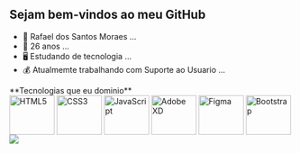## Sejam bem-vindos ao meu GitHub

- 👦 Rafael dos Santos Moraes ...
- 🍰 26 anos ...
- 🖥️ Estudando de tecnologia ...
- 💰 Atualmemte trabalhando com Suporte ao Usuario ...

<div>
    **Tecnologias que eu dominio** <br>
    <img src="https://cdn.jsdelivr.net/gh/devicons/devicon/icons/html5/html5-original-wordmark.svg" width="80px" height="70" align="center" alt="HTML5"/>
    <img src="https://cdn.jsdelivr.net/gh/devicons/devicon/icons/css3/css3-original-wordmark.svg" width="80px" height="70" align="center" alt="CSS3"/> 
    <img src="https://cdn.jsdelivr.net/gh/devicons/devicon/icons/javascript/javascript-original.svg" width="80px" height="70" align="center" alt="JavaScript"/>               <img src="https://cdn.jsdelivr.net/gh/devicons/devicon/icons/xd/xd-plain.svg" width="80px" height="70" align="center" alt="Adobe XD"/>
    <img src="https://cdn.jsdelivr.net/gh/devicons/devicon/icons/figma/figma-original.svg" width="80px" height="70" align="center" alt="Figma"/>
    <img src="https://cdn.jsdelivr.net/gh/devicons/devicon/icons/bootstrap/bootstrap-original-wordmark.svg" width="80px" height="70" align="center" alt="Bootstrap"/>     
</div>

<div>
   <a href="https://www.linkedin.com/in/rafaeldossantosmoraes/" target="_blank"/><img src="https://img.shields.io/badge/LinkedIn-0077B5?style=for-the-badge&logo=linkedin&logoColor=white"/></a>
</div>
